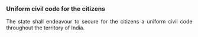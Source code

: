 ### Uniform civil code for the citizens
<div style="text-align: justify">

The state shall endeavour to secure for the citizens a uniform civil code throughout the territory of India.

</div>
